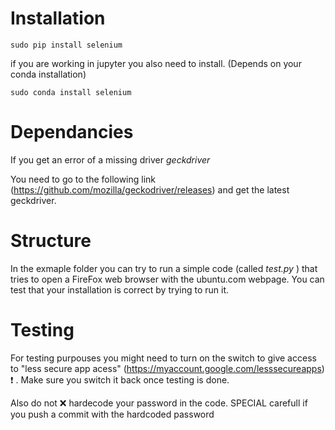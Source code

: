 # Installation

```
sudo pip install selenium
```

if you are working in jupyter you also need to install. (Depends on your conda installation)
```
sudo conda install selenium
```
# Dependancies 

If you get an error of a missing driver *geckdriver*

You need to go to the following link (https://github.com/mozilla/geckodriver/releases) and get the latest geckdriver.

# Structure

In the exmaple folder you can try to run a simple code (called *test.py* ) that tries to open a FireFox web browser with the ubuntu.com webpage. You can test that your installation is correct by trying to run it.

# Testing

For testing purpouses you might need to turn on the switch to give access to "less secure app acess" (https://myaccount.google.com/lesssecureapps) :heavy_exclamation_mark: . Make sure you switch it back once testing is done.

Also do not :x: hardecode your password in the code. SPECIAL carefull if you push a commit with the hardcoded password

